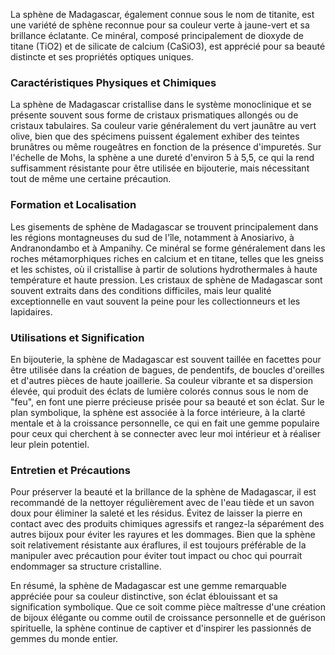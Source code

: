La sphène de Madagascar, également connue sous le nom de titanite, est une variété de sphène reconnue pour sa couleur verte à jaune-vert et sa brillance éclatante. Ce minéral, composé principalement de dioxyde de titane (TiO2) et de silicate de calcium (CaSiO3), est apprécié pour sa beauté distincte et ses propriétés optiques uniques.

### Caractéristiques Physiques et Chimiques

La sphène de Madagascar cristallise dans le système monoclinique et se présente souvent sous forme de cristaux prismatiques allongés ou de cristaux tabulaires. Sa couleur varie généralement du vert jaunâtre au vert olive, bien que des spécimens puissent également exhiber des teintes brunâtres ou même rougeâtres en fonction de la présence d'impuretés. Sur l'échelle de Mohs, la sphène a une dureté d'environ 5 à 5,5, ce qui la rend suffisamment résistante pour être utilisée en bijouterie, mais nécessitant tout de même une certaine précaution.

### Formation et Localisation

Les gisements de sphène de Madagascar se trouvent principalement dans les régions montagneuses du sud de l'île, notamment à Anosiarivo, à Andranondambo et à Ampanihy. Ce minéral se forme généralement dans les roches métamorphiques riches en calcium et en titane, telles que les gneiss et les schistes, où il cristallise à partir de solutions hydrothermales à haute température et haute pression. Les cristaux de sphène de Madagascar sont souvent extraits dans des conditions difficiles, mais leur qualité exceptionnelle en vaut souvent la peine pour les collectionneurs et les lapidaires.

### Utilisations et Signification

En bijouterie, la sphène de Madagascar est souvent taillée en facettes pour être utilisée dans la création de bagues, de pendentifs, de boucles d'oreilles et d'autres pièces de haute joaillerie. Sa couleur vibrante et sa dispersion élevée, qui produit des éclats de lumière colorés connus sous le nom de "feu", en font une pierre précieuse prisée pour sa beauté et son éclat. Sur le plan symbolique, la sphène est associée à la force intérieure, à la clarté mentale et à la croissance personnelle, ce qui en fait une gemme populaire pour ceux qui cherchent à se connecter avec leur moi intérieur et à réaliser leur plein potentiel.

### Entretien et Précautions

Pour préserver la beauté et la brillance de la sphène de Madagascar, il est recommandé de la nettoyer régulièrement avec de l'eau tiède et un savon doux pour éliminer la saleté et les résidus. Évitez de laisser la pierre en contact avec des produits chimiques agressifs et rangez-la séparément des autres bijoux pour éviter les rayures et les dommages. Bien que la sphène soit relativement résistante aux éraflures, il est toujours préférable de la manipuler avec précaution pour éviter tout impact ou choc qui pourrait endommager sa structure cristalline.

En résumé, la sphène de Madagascar est une gemme remarquable appréciée pour sa couleur distinctive, son éclat éblouissant et sa signification symbolique. Que ce soit comme pièce maîtresse d'une création de bijoux élégante ou comme outil de croissance personnelle et de guérison spirituelle, la sphène continue de captiver et d'inspirer les passionnés de gemmes du monde entier.